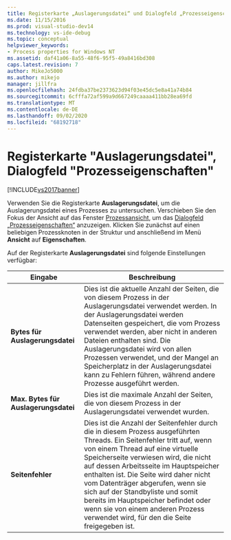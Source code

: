 ```yaml
---
title: Registerkarte „Auslagerungsdatei“ und Dialogfeld „Prozesseigenschaften“ | Microsoft-Dokumentation
ms.date: 11/15/2016
ms.prod: visual-studio-dev14
ms.technology: vs-ide-debug
ms.topic: conceptual
helpviewer_keywords:
- Process properties for Windows NT
ms.assetid: daf41a06-8a55-48f6-95f5-49a8416bd308
caps.latest.revision: 7
author: MikeJo5000
ms.author: mikejo
manager: jillfra
ms.openlocfilehash: 24fdba37be2373623d94f03e45dc5e8a41a74b84
ms.sourcegitcommit: 6cfffa72af599a9d667249caaaa411bb28ea69fd
ms.translationtype: MT
ms.contentlocale: de-DE
ms.lasthandoff: 09/02/2020
ms.locfileid: "68192718"
---
```

# <a name="page-file-tab-process-properties-dialog-box"></a>Registerkarte "Auslagerungsdatei", Dialogfeld "Prozesseigenschaften"
[!INCLUDE[vs2017banner](../includes/vs2017banner.md)]

Verwenden Sie die Registerkarte **Auslagerungsdatei**, um die Auslagerungsdatei eines Prozesses zu untersuchen. Verschieben Sie den Fokus der Ansicht auf das Fenster [Prozessansicht](../debugger/processes-view.md), um das [Dialogfeld „Prozesseigenschaften“](../debugger/process-properties-dialog-box.md) anzuzeigen. Klicken Sie zunächst auf einen beliebigen Prozessknoten in der Struktur und anschließend im Menü **Ansicht** auf **Eigenschaften**.  
  
 Auf der Registerkarte **Auslagerungsdatei** sind folgende Einstellungen verfügbar:  
  
|Eingabe|Beschreibung|  
|-----------|-----------------|  
|**Bytes für Auslagerungsdatei**|Dies ist die aktuelle Anzahl der Seiten, die von diesem Prozess in der Auslagerungsdatei verwendet werden. In der Auslagerungsdatei werden Datenseiten gespeichert, die vom Prozess verwendet werden, aber nicht in anderen Dateien enthalten sind. Die Auslagerungsdatei wird von allen Prozessen verwendet, und der Mangel an Speicherplatz in der Auslagerungsdatei kann zu Fehlern führen, während andere Prozesse ausgeführt werden.|  
|**Max. Bytes für Auslagerungsdatei**|Dies ist die maximale Anzahl der Seiten, die von diesem Prozess in der Auslagerungsdatei verwendet wurden.|  
|**Seitenfehler**|Dies ist die Anzahl der Seitenfehler durch die in diesem Prozess ausgeführten Threads. Ein Seitenfehler tritt auf, wenn von einem Thread auf eine virtuelle Speicherseite verwiesen wird, die nicht auf dessen Arbeitsseite im Hauptspeicher enthalten ist. Die Seite wird daher nicht vom Datenträger abgerufen, wenn sie sich auf der Standbyliste und somit bereits im Hauptspeicher befindet oder wenn sie von einem anderen Prozess verwendet wird, für den die Seite freigegeben ist.|
